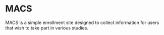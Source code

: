 <h1>MACS</h1>
<p>MACS is a simple enrollment site designed to collect information for users that wish to take part in various studies.</p>